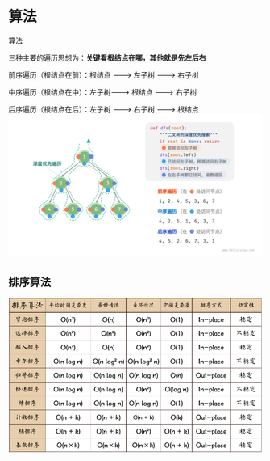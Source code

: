 # 算法

[算法](https://www.hello-algo.com/chapter_hashing/hash_collision/#1)

三种主要的遍历思想为：**关键看根结点在哪，其他就是先左后右**

前序遍历（根结点在前）：根结点 ---> 左子树 ---> 右子树

中序遍历（根结点在中）：左子树---> 根结点 ---> 右子树

后序遍历（根结点在后）：左子树 ---> 右子树 ---> 根结点
![树遍历](树遍历.png)

## 排序算法

![排序算法对比](排序算法对比.png)
